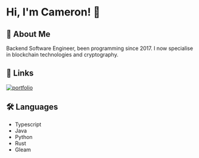 # Hi, I'm Cameron! 👋

## 🚀 About Me
Backend Software Engineer, been programming since 2017. I now specialise in blockchain technologies and cryptography.

## 🔗 Links
[![portfolio](https://img.shields.io/badge/my_portfolio-000?style=for-the-badge&logo=ko-fi&logoColor=white)](https://cameronwhyte.me/)

## 🛠 Languages
- Typescript
- Java
- Python
- Rust
- Gleam
